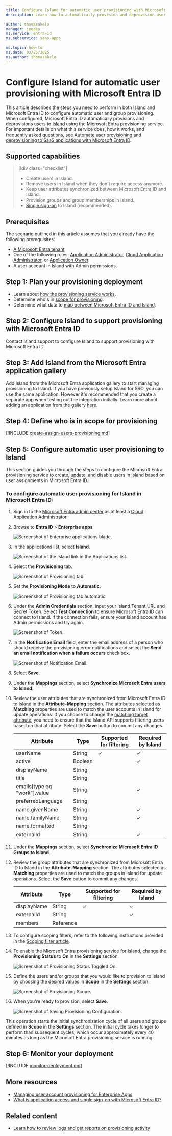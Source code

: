 ```yaml
---
title: Configure Island for automatic user provisioning with Microsoft Entra ID
description: Learn how to automatically provision and deprovision user accounts from Microsoft Entra ID to Island.

author: thomasakelo
manager: jeedes
ms.service: entra-id
ms.subservice: saas-apps

ms.topic: how-to
ms.date: 03/25/2025
ms.author: thomasakelo
---
```


# Configure Island for automatic user provisioning with Microsoft Entra ID

This article describes the steps you need to perform in both Island and Microsoft Entra ID to configure automatic user and group provisioning. When configured, Microsoft Entra ID automatically provisions and deprovisions users to [Island](https://www.island.io/) using the Microsoft Entra provisioning service. For important details on what this service does, how it works, and frequently asked questions, see [Automate user provisioning and deprovisioning to SaaS applications with Microsoft Entra ID](~/identity/app-provisioning/user-provisioning.md). 


## Supported capabilities
> [!div class="checklist"]
> * Create users in Island.
> * Remove users in Island when they don't require access anymore.
> * Keep user attributes synchronized between Microsoft Entra ID and Island.
> * Provision groups and group memberships in Island.
> * [Single sign-on](island-tutorial.md) to Island (recommended).

## Prerequisites

The scenario outlined in this article assumes that you already have the following prerequisites:

* [A Microsoft Entra tenant](~/identity-platform/quickstart-create-new-tenant.md) 
* One of the following roles: [Application Administrator](/entra/identity/role-based-access-control/permissions-reference#application-administrator), [Cloud Application Administrator](/entra/identity/role-based-access-control/permissions-reference#cloud-application-administrator), or [Application Owner](/entra/fundamentals/users-default-permissions#owned-enterprise-applications).
* A user account in Island with Admin permissions.

## Step 1: Plan your provisioning deployment

* Learn about [how the provisioning service works](~/identity/app-provisioning/user-provisioning.md).
* Determine who's in [scope for provisioning](~/identity/app-provisioning/define-conditional-rules-for-provisioning-user-accounts.md).
* Determine what data to [map between Microsoft Entra ID and Island](~/identity/app-provisioning/customize-application-attributes.md).

## Step 2: Configure Island to support provisioning with Microsoft Entra ID

Contact Island support to configure Island to support provisioning with Microsoft Entra ID.

## Step 3: Add Island from the Microsoft Entra application gallery

Add Island from the Microsoft Entra application gallery to start managing provisioning to Island. If you have previously setup Island for SSO, you can use the same application. However it's recommended that you create a separate app when testing out the integration initially. Learn more about adding an application from the gallery [here](~/identity/enterprise-apps/add-application-portal.md). 

## Step 4: Define who is in scope for provisioning 

[!INCLUDE [create-assign-users-provisioning.md](~/identity/saas-apps/includes/create-assign-users-provisioning.md)]

## Step 5: Configure automatic user provisioning to Island 

This section guides you through the steps to configure the Microsoft Entra provisioning service to create, update, and disable users in Island based on user assignments in Microsoft Entra ID.

<a name='to-configure-automatic-user-provisioning-for-Island-in-azure-ad'></a>

### To configure automatic user provisioning for Island in Microsoft Entra ID:

1. Sign in to the [Microsoft Entra admin center](https://entra.microsoft.com) as at least a [Cloud Application Administrator](~/identity/role-based-access-control/permissions-reference.md#cloud-application-administrator).
1. Browse to **Entra ID** > **Enterprise apps**

	![Screenshot of Enterprise applications blade.](common/enterprise-applications.png)

1. In the applications list, select **Island**.

	![Screenshot of the Island link in the Applications list.](common/all-applications.png)

1. Select the **Provisioning** tab.

	![Screenshot of Provisioning tab.](common/provisioning.png)

1. Set the **Provisioning Mode** to **Automatic**.

	![Screenshot of Provisioning tab automatic.](common/provisioning-automatic.png)

1. Under the **Admin Credentials** section, input your Island Tenant URL and Secret Token. Select **Test Connection** to ensure Microsoft Entra ID can connect to Island. If the connection fails, ensure your Island account has Admin permissions and try again.

 	![Screenshot of Token.](common/provisioning-testconnection-tenanturltoken.png)

1. In the **Notification Email** field, enter the email address of a person who should receive the provisioning error notifications and select the **Send an email notification when a failure occurs** check box.

	![Screenshot of Notification Email.](common/provisioning-notification-email.png)

1. Select **Save**.

1. Under the **Mappings** section, select **Synchronize Microsoft Entra users to Island**.

1. Review the user attributes that are synchronized from Microsoft Entra ID to Island in the **Attribute-Mapping** section. The attributes selected as **Matching** properties are used to match the user accounts in Island for update operations. If you choose to change the [matching target attribute](~/identity/app-provisioning/customize-application-attributes.md), you need to ensure that the Island API supports filtering users based on that attribute. Select the **Save** button to commit any changes.

   |Attribute|Type|Supported for filtering|Required by Island|
   |---|---|---|---|
   |userName|String|&check;|&check;|
   |active|Boolean||&check;|
   |displayName|String|||
   |title|String|||
   |emails[type eq "work"].value|String||&check;|
   |preferredLanguage|String|||
   |name.givenName|String||&check;|
   |name.familyName|String||&check;|
   |name.formatted|String|||
   |externalId|String||&check;|

1. Under the **Mappings** section, select **Synchronize Microsoft Entra ID Groups to Island**.

1. Review the group attributes that are synchronized from Microsoft Entra ID to Island in the **Attribute-Mapping** section. The attributes selected as **Matching** properties are used to match the groups in Island for update operations. Select the **Save** button to commit any changes.

   |Attribute|Type|Supported for filtering|Required by Island|
   |---|---|---|---|
   |displayName|String|&check;|&check;|
   |externalId|String||&check;|
   |members|Reference|||

1. To configure scoping filters, refer to the following instructions provided in the [Scoping filter article](~/identity/app-provisioning/define-conditional-rules-for-provisioning-user-accounts.md).

1. To enable the Microsoft Entra provisioning service for Island, change the **Provisioning Status** to **On** in the **Settings** section.

	![Screenshot of Provisioning Status Toggled On.](common/provisioning-toggle-on.png)

1. Define the users and/or groups that you would like to provision to Island by choosing the desired values in **Scope** in the **Settings** section.

	![Screenshot of Provisioning Scope.](common/provisioning-scope.png)

1. When you're ready to provision, select **Save**.

	![Screenshot of Saving Provisioning Configuration.](common/provisioning-configuration-save.png)

This operation starts the initial synchronization cycle of all users and groups defined in **Scope** in the **Settings** section. The initial cycle takes longer to perform than subsequent cycles, which occur approximately every 40 minutes as long as the Microsoft Entra provisioning service is running. 

## Step 6: Monitor your deployment

[!INCLUDE [monitor-deployment.md](~/identity/saas-apps/includes/monitor-deployment.md)]

## More resources

* [Managing user account provisioning for Enterprise Apps](~/identity/app-provisioning/configure-automatic-user-provisioning-portal.md)
* [What is application access and single sign-on with Microsoft Entra ID?](~/identity/enterprise-apps/what-is-single-sign-on.md)

## Related content

* [Learn how to review logs and get reports on provisioning activity](~/identity/app-provisioning/check-status-user-account-provisioning.md)
